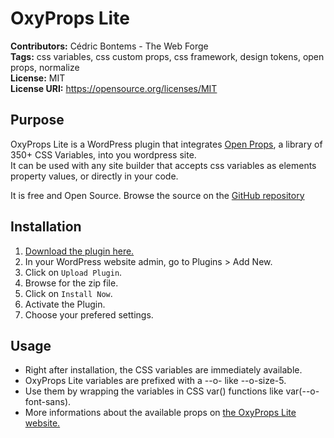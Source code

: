# OxyProps Lite
**Contributors:** Cédric Bontems - The Web Forge  
**Tags:** css variables, css custom props, css framework, design tokens, open props, normalize  
**License:** MIT  
**License URI:** https://opensource.org/licenses/MIT

## Purpose ##
OxyProps Lite is a WordPress plugin that integrates [Open Props](https://open-props.style), a library of 350+ CSS Variables, into you wordpress site.  
It can be used with any site builder that accepts css variables as elements property values, or directly in your code.

It is free and Open Source. Browse the source on the [GitHub repository](https://github.com/thewebforge/oxyprops-lite)

## Installation ##

1. [Download the plugin here.](https://lite.oxyprops.com)
2. In your WordPress website admin, go to Plugins > Add New. 
3. Click on `Upload Plugin`.
4. Browse for the zip file.
5. Click on `Install Now`.
6. Activate the Plugin.
7. Choose your prefered settings.

## Usage ##

* Right after installation, the CSS variables are immediately available.
* OxyProps Lite variables are prefixed with a --o- like --o-size-5.
* Use them by wrapping the variables in CSS var() functions like var(--o-font-sans).
* More informations about the available props on [the OxyProps Lite website.](https://lite.oxyprops.com)
